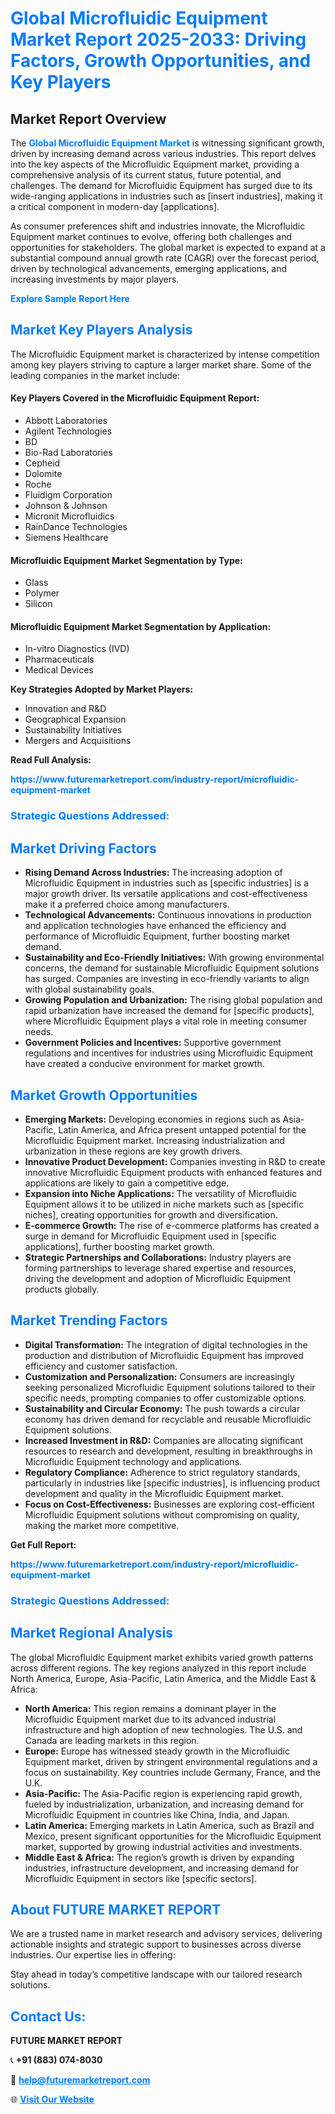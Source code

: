 <h1 style="color: #007BFF;">Global Microfluidic Equipment Market Report 2025-2033: Driving Factors, Growth Opportunities, and Key Players</h1>

<section id="overview">
<h2>Market Report Overview</h2>
<p>The <a href="https://www.futuremarketreport.com/industry-report/microfluidic-equipment-market" style="color: #007BFF; text-decoration: none;"><strong>Global Microfluidic Equipment Market</strong></a> is witnessing significant growth, driven by increasing demand across various industries. This report delves into the key aspects of the Microfluidic Equipment market, providing a comprehensive analysis of its current status, future potential, and challenges. The demand for Microfluidic Equipment has surged due to its wide-ranging applications in industries such as [insert industries], making it a critical component in modern-day [applications].</p>
<p>As consumer preferences shift and industries innovate, the Microfluidic Equipment market continues to evolve, offering both challenges and opportunities for stakeholders. The global market is expected to expand at a substantial compound annual growth rate (CAGR) over the forecast period, driven by technological advancements, emerging applications, and increasing investments by major players.</p>
</section>

<section id="overview">
<p><a href="https://www.futuremarketreport.com/request-sample/reportId=54920" style="color: #007BFF; text-decoration: none;"><strong>Explore Sample Report Here</strong></a></p>
</section>

<section id="key-players">
<h2 style="color: #007BFF;">Market Key Players Analysis</h2>
<p>The Microfluidic Equipment market is characterized by intense competition among key players striving to capture a larger market share. Some of the leading companies in the market include:</p>
<h4>Key Players Covered in the Microfluidic Equipment Report:</h4>
<ul><li>Abbott Laboratories</li><li>Agilent Technologies</li><li>BD</li><li>Bio-Rad Laboratories</li><li>Cepheid</li><li>Dolomite</li><li>Roche</li><li>Fluidigm Corporation</li><li>Johnson &amp; Johnson</li><li>Micronit Microfluidics</li><li>RainDance Technologies</li><li>Siemens Healthcare</li></ul>
<h4>Microfluidic Equipment Market Segmentation by Type:</h4>
<ul><li>Glass</li><li>Polymer</li><li>Silicon</li></ul>

<h4>Microfluidic Equipment Market Segmentation by Application:</h4>
<ul><li>In-vitro Diagnostics (IVD)</li><li>Pharmaceuticals</li><li>Medical Devices</li></ul>
<p><strong>Key Strategies Adopted by Market Players:</strong></p>
<ul>
<li>Innovation and R&D</li>
<li>Geographical Expansion</li>
<li>Sustainability Initiatives</li>
<li>Mergers and Acquisitions</li>
</ul>
</section>

<section>
<p><strong>Read Full Analysis: </strong></p><a href="https://www.futuremarketreport.com/industry-report/microfluidic-equipment-market" style="color: #007BFF; text-decoration: none;"><strong>https://www.futuremarketreport.com/industry-report/microfluidic-equipment-market</strong></a>
<h3 style="color: #007BFF;">Strategic Questions Addressed:</h3>
</section>

<section id="driving-factors">
<h2 style="color: #007BFF;">Market Driving Factors</h2>
<ul>
<li><strong>Rising Demand Across Industries:</strong> The increasing adoption of Microfluidic Equipment in industries such as [specific industries] is a major growth driver. Its versatile applications and cost-effectiveness make it a preferred choice among manufacturers.</li>
<li><strong>Technological Advancements:</strong> Continuous innovations in production and application technologies have enhanced the efficiency and performance of Microfluidic Equipment, further boosting market demand.</li>
<li><strong>Sustainability and Eco-Friendly Initiatives:</strong> With growing environmental concerns, the demand for sustainable Microfluidic Equipment solutions has surged. Companies are investing in eco-friendly variants to align with global sustainability goals.</li>
<li><strong>Growing Population and Urbanization:</strong> The rising global population and rapid urbanization have increased the demand for [specific products], where Microfluidic Equipment plays a vital role in meeting consumer needs.</li>
<li><strong>Government Policies and Incentives:</strong> Supportive government regulations and incentives for industries using Microfluidic Equipment have created a conducive environment for market growth.</li>
</ul>
</section>

<section id="growth-opportunities">
<h2 style="color: #007BFF;">Market Growth Opportunities</h2>
<ul>
<li><strong>Emerging Markets:</strong> Developing economies in regions such as Asia-Pacific, Latin America, and Africa present untapped potential for the Microfluidic Equipment market. Increasing industrialization and urbanization in these regions are key growth drivers.</li>
<li><strong>Innovative Product Development:</strong> Companies investing in R&D to create innovative Microfluidic Equipment products with enhanced features and applications are likely to gain a competitive edge.</li>
<li><strong>Expansion into Niche Applications:</strong> The versatility of Microfluidic Equipment allows it to be utilized in niche markets such as [specific niches], creating opportunities for growth and diversification.</li>
<li><strong>E-commerce Growth:</strong> The rise of e-commerce platforms has created a surge in demand for Microfluidic Equipment used in [specific applications], further boosting market growth.</li>
<li><strong>Strategic Partnerships and Collaborations:</strong> Industry players are forming partnerships to leverage shared expertise and resources, driving the development and adoption of Microfluidic Equipment products globally.</li>
</ul>
</section>

<section id="trending-factors">
<h2 style="color: #007BFF;">Market Trending Factors</h2>
<ul>
<li><strong>Digital Transformation:</strong> The integration of digital technologies in the production and distribution of Microfluidic Equipment has improved efficiency and customer satisfaction.</li>
<li><strong>Customization and Personalization:</strong> Consumers are increasingly seeking personalized Microfluidic Equipment solutions tailored to their specific needs, prompting companies to offer customizable options.</li>
<li><strong>Sustainability and Circular Economy:</strong> The push towards a circular economy has driven demand for recyclable and reusable Microfluidic Equipment solutions.</li>
<li><strong>Increased Investment in R&D:</strong> Companies are allocating significant resources to research and development, resulting in breakthroughs in Microfluidic Equipment technology and applications.</li>
<li><strong>Regulatory Compliance:</strong> Adherence to strict regulatory standards, particularly in industries like [specific industries], is influencing product development and quality in the Microfluidic Equipment market.</li>
<li><strong>Focus on Cost-Effectiveness:</strong> Businesses are exploring cost-efficient Microfluidic Equipment solutions without compromising on quality, making the market more competitive.</li>
</ul>
</section>

<section>
<p><strong>Get Full Report: </strong></p><a href="https://www.futuremarketreport.com/industry-report/microfluidic-equipment-market" style="color: #007BFF; text-decoration: none;"><strong>https://www.futuremarketreport.com/industry-report/microfluidic-equipment-market</strong></a>
<h3 style="color: #007BFF;">Strategic Questions Addressed:</h3>
</section>


<section id="regional-analysis">
<h2 style="color: #007BFF;">Market Regional Analysis</h2>
<p>The global Microfluidic Equipment market exhibits varied growth patterns across different regions. The key regions analyzed in this report include North America, Europe, Asia-Pacific, Latin America, and the Middle East & Africa:</p>
<ul>
<li><strong>North America:</strong> This region remains a dominant player in the Microfluidic Equipment market due to its advanced industrial infrastructure and high adoption of new technologies. The U.S. and Canada are leading markets in this region.</li>
<li><strong>Europe:</strong> Europe has witnessed steady growth in the Microfluidic Equipment market, driven by stringent environmental regulations and a focus on sustainability. Key countries include Germany, France, and the U.K.</li>
<li><strong>Asia-Pacific:</strong> The Asia-Pacific region is experiencing rapid growth, fueled by industrialization, urbanization, and increasing demand for Microfluidic Equipment in countries like China, India, and Japan.</li>
<li><strong>Latin America:</strong> Emerging markets in Latin America, such as Brazil and Mexico, present significant opportunities for the Microfluidic Equipment market, supported by growing industrial activities and investments.</li>
<li><strong>Middle East & Africa:</strong> The region’s growth is driven by expanding industries, infrastructure development, and increasing demand for Microfluidic Equipment in sectors like [specific sectors].</li>
</ul>
</section>

<footer>
<h2 style="color: #007BFF;">About FUTURE MARKET REPORT</h2>
<p>We are a trusted name in market research and advisory services, delivering actionable insights and strategic support to businesses across diverse industries. Our expertise lies in offering:</p>

<p>Stay ahead in today’s competitive landscape with our tailored research solutions.</p>

<h2 style="color: #007BFF;">Contact Us:</h2>
<p><strong>FUTURE MARKET REPORT</strong></p>
<p>📞 <strong>+91 (883) 074-8030</strong></p>
<p>📧 <strong><a href="mailto:help@futuremarketreport.com" style="color: #007BFF;">help@futuremarketreport.com</a></strong></p>
<p>🌐 <strong><a href="https://www.futuremarketreport.com/" style="color: #007BFF;">Visit Our Website</a></strong></p>
</footer>